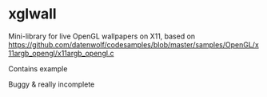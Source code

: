 # xglwall

Mini-library for live OpenGL wallpapers on X11, based on https://github.com/datenwolf/codesamples/blob/master/samples/OpenGL/x11argb_opengl/x11argb_opengl.c

Contains example

Buggy & really incomplete
